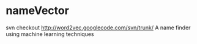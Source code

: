 nameVector
==========

svn checkout http://word2vec.googlecode.com/svn/trunk/
A name finder using machine learning techniques
